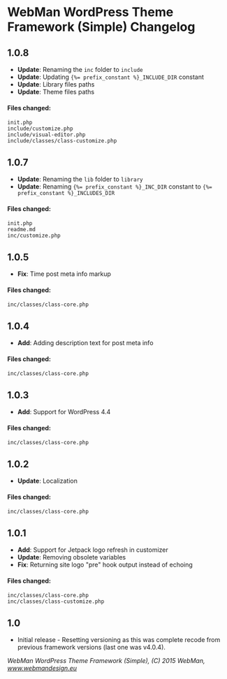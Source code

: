 # WebMan WordPress Theme Framework (Simple) Changelog

## 1.0.8

* **Update**: Renaming the `inc` folder to `include`
* **Update**: Updating `{%= prefix_constant %}_INCLUDE_DIR` constant
* **Update**: Library files paths
* **Update**: Theme files paths

#### Files changed:

	init.php
	include/customize.php
	include/visual-editor.php
	include/classes/class-customize.php


## 1.0.7

* **Update**: Renaming the `lib` folder to `library`
* **Update**: Renaming `{%= prefix_constant %}_INC_DIR` constant to `{%= prefix_constant %}_INCLUDES_DIR`

#### Files changed:

	init.php
	readme.md
	inc/customize.php


## 1.0.5

* **Fix**: Time post meta info markup

#### Files changed:

	inc/classes/class-core.php


## 1.0.4

* **Add**: Adding description text for post meta info

#### Files changed:

	inc/classes/class-core.php


## 1.0.3

* **Add**: Support for WordPress 4.4

#### Files changed:

	inc/classes/class-core.php


## 1.0.2

* **Update**: Localization

#### Files changed:

	inc/classes/class-core.php


## 1.0.1

* **Add**: Support for Jetpack logo refresh in customizer
* **Update**: Removing obsolete variables
* **Fix**: Returning site logo "pre" hook output instead of echoing

#### Files changed:

	inc/classes/class-core.php
	inc/classes/class-customize.php


## 1.0

* Initial release - Resetting versioning as this was complete recode from previous framework versions (last one was v4.0.4).


*WebMan WordPress Theme Framework (Simple), (C) 2015 WebMan, www.webmandesign.eu*